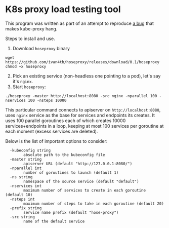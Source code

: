 # K8s proxy load testing tool

This program was written as part of an attempt to reproduce
[a bug](https://github.com/kubernetes/kubernetes/issues/38372) that
makes kube-proxy hang.

Steps to install and use.

1. Download `hoseproxy` binary
```
wget https://github.com/ivan4th/hoseproxy/releases/download/0.1/hoseproxy
chmod +x hoseproxy
```
2. Pick an existing service (non-headless one pointing to a pod), let's say it's `nginx`.
3. Start `hoseproxy`:
```
./hoseproxy -master http://localhost:8080 -src nginx -nparallel 100 -nservices 100 -nsteps 10000
```
This particular command connects to apiserver on `http://localhost:8080`, uses `nginx` service
as the base for services and endpoints its creates. It uses 100 parallel goroutines
each of which creates 10000 services+endpoints in a loop, keeping at most 100 services
per goroutine at each moment (excess services are deleted).

Below is the list of important options to consider:
```
  -kubeconfig string
        absolute path to the kubeconfig file
  -master string
        apiserver URL (default "http://127.0.0.1:8080/")
  -nparallel int
        number of goroutines to launch (default 1)
  -ns string
        namespace of the source service (default "default")
  -nservices int
        maximum number of services to create in each goroutine (default 10)
  -nsteps int
        maximum number of steps to take in each goroutine (default 20)
  -prefix string
        service name prefix (default "hose-proxy")
  -src string
        name of the default service
```
